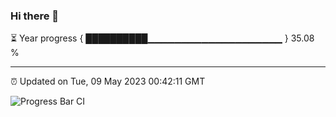 ### Hi there 👋

⏳ Year progress { ██████████▁▁▁▁▁▁▁▁▁▁▁▁▁▁▁▁▁▁▁▁ } 35.08 %

---

⏰ Updated on Tue, 09 May 2023 00:42:11 GMT

![Progress Bar CI](https://github.com/Shyam-Makwana/GitHub-Actions-Demo/workflows/Progress%20Bar%20CI/badge.svg)
